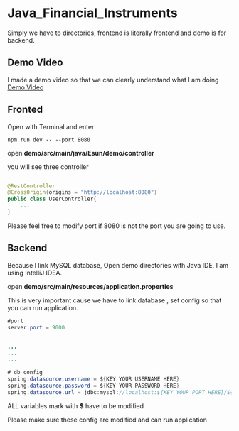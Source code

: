# Java_Financial_Instruments


Simply we have to directories, frontend is literally frontend and demo is for backend.

## Demo Video
I made a demo video so that we can clearly understand what I am doing   [Demo Video](https://youtu.be/GAvpTEBtihY)



## Fronted
Open with Terminal and enter

```
npm run dev -- --port 8080
```
open **demo/src/main/java/Esun/demo/controller**

you will see three controller

```java

@RestController
@CrossOrigin(origins = "http://localhost:8080")
public class UserController{
    ...
}

```

Please feel free to modify port if 8080 is not the port you are going to use.



## Backend
Because I link MySQL database, Open demo directories with Java IDE, I am using IntelliJ IDEA.

open **demo/src/main/resources/application.properties**

This is very important cause we have to link database , set config so that you can run application.
```java
#port
server.port = 9000


...
...
...

# db config
spring.datasource.username = ${KEY YOUR USERNAME HERE}
spring.datasource.password = ${KEY YOUR PASSWORD HERE}
spring.datasource.url = jdbc:mysql://localhost:${KEY YOUR PORT HERE}/${KEY YOUR DATABASE'S NAME HERE}

```

ALL variables mark with **$** have to be modified

Please make sure these config are modified and can run application



